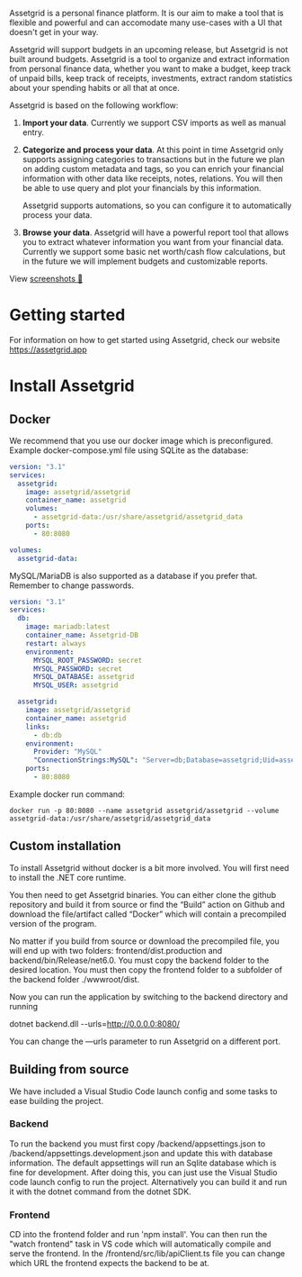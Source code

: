 Assetgrid is a personal finance platform. It is our aim to make a tool that is flexible and powerful and can accomodate many use-cases with a UI that doesn't get in your way. 

Assetgrid will support budgets in an upcoming release, but Assetgrid is not built around budgets. Assetgrid is a tool to organize and extract information from personal finance data, whether you want to make a budget, keep track of unpaid bills, keep track of receipts, investments, extract random statistics about your spending habits or all that at once.

Assetgrid is based on the following workflow:

1. **Import your data**. Currently we support CSV imports as well as manual entry.
2. **Categorize and process your data**. At this point in time Assetgrid only supports assigning categories to transactions but in the future we plan on adding custom metadata and tags, so you can enrich your financial information with other data like receipts, notes, relations. You will then be able to use query and plot your financials by this information.

    Assetgrid supports automations, so you can configure it to automatically process your data.

3. **Browse your data**. Assetgrid will have a powerful report tool that allows you to extract whatever information you want from your financial data. Currently we support some basic net worth/cash flow calculations, but in the future we will implement budgets and customizable reports.

View [screenshots 📸](https://assetgrid.app/screenshots)

# Getting started

For information on how to get started using Assetgrid, check our website https://assetgrid.app

# Install Assetgrid

## Docker

We recommend that you use our docker image which is preconfigured. Example docker-compose.yml file using SQLite as the database:

```yaml
version: "3.1"
services:
  assetgrid:
    image: assetgrid/assetgrid
    container_name: assetgrid
    volumes:
      - assetgrid-data:/usr/share/assetgrid/assetgrid_data
    ports:
      - 80:8080

volumes:
  assetgrid-data:
```

MySQL/MariaDB is also supported as a database if you prefer that. Remember to change passwords.

```yaml
version: "3.1"
services:
  db:
    image: mariadb:latest
    container_name: Assetgrid-DB
    restart: always
    environment:
      MYSQL_ROOT_PASSWORD: secret
      MYSQL_PASSWORD: secret
      MYSQL_DATABASE: assetgrid
      MYSQL_USER: assetgrid

  assetgrid:
    image: assetgrid/assetgrid
    container_name: assetgrid
    links:
      - db:db
    environment:
      Provider: "MySQL"
      "ConnectionStrings:MySQL": "Server=db;Database=assetgrid;Uid=assetgrid;Pwd=secret"
    ports:
      - 80:8080
```

Example docker run command:

    docker run -p 80:8080 --name assetgrid assetgrid/assetgrid --volume assetgrid-data:/usr/share/assetgrid/assetgrid_data

## Custom installation

To install Assetgrid without docker is a bit more involved. You will first need to install the .NET core runtime.

You then need to get Assetgrid binaries. You can either clone the github repository and build it from source or find the “Build” action on Github and download the file/artifact called “Docker” which will contain a precompiled version of the program.

No matter if you build from source or download the precompiled file, you will end up with two folders: frontend/dist.production and backend/bin/Release/net6.0. You must copy the backend folder to the desired location. You must then copy the frontend folder to a subfolder of the backend folder ./wwwroot/dist.

Now you can run the application by switching to the backend directory and running

dotnet backend.dll --urls=http://0.0.0.0:8080/

You can change the —urls parameter to run Assetgrid on a different port.

## Building from source

We have included a Visual Studio Code launch config and some tasks to ease building the project.

### Backend

To run the backend you must first copy /backend/appsettings.json to /backend/appsettings.development.json and update this with database information. The default appsettings will run an Sqlite database which is fine for development. After doing this, you can just use the Visual Studio code launch config to run the project. Alternatively you can build it and run it with the dotnet command from the dotnet SDK.

### Frontend

CD into the frontend folder and run 'npm install'. You can then run the "watch frontend" task in VS code which will automatically compile and serve the frontend.
In the /frontend/src/lib/apiClient.ts file you can change which URL the frontend expects the backend to be at.
